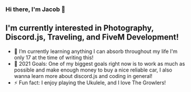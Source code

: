 ### Hi there, I'm Jacob 👋

## I'm currently interested in Photography, Discord.js, Traveling, and FiveM Development!

- 🌴 I’m currently learning anything I can absorb throughout my life I'm only 17 at the time of writing this!
- 🥅 2021 Goals: One of my biggest goals right now is to work as much as possible and make enough money to buy a nice reliable car, I also wanna learn more about discord.js and coding in general!
- ⚡ Fun fact: I enjoy playing the Ukulele, and I love The Growlers!

